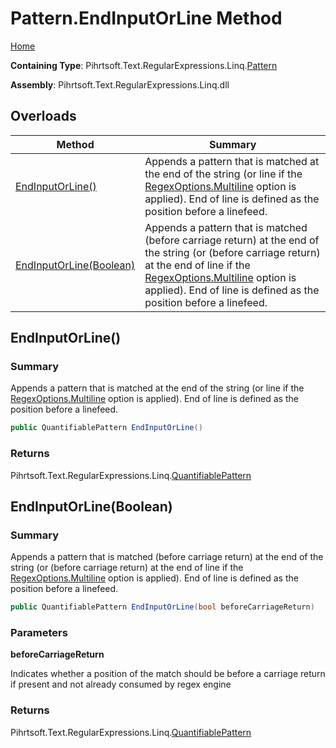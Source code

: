 # Pattern\.EndInputOrLine Method

[Home](../../../../../../README.md)

**Containing Type**: Pihrtsoft\.Text\.RegularExpressions\.Linq\.[Pattern](../README.md)

**Assembly**: Pihrtsoft\.Text\.RegularExpressions\.Linq\.dll

## Overloads

| Method | Summary |
| ------ | ------- |
| [EndInputOrLine()](#Pihrtsoft_Text_RegularExpressions_Linq_Pattern_EndInputOrLine) | Appends a pattern that is matched at the end of the string \(or line if the [RegexOptions.Multiline](https://docs.microsoft.com/en-us/dotnet/api/system.text.regularexpressions.regexoptions.multiline) option is applied\)\. End of line is defined as the position before a linefeed\. |
| [EndInputOrLine(Boolean)](#Pihrtsoft_Text_RegularExpressions_Linq_Pattern_EndInputOrLine_System_Boolean_) | Appends a pattern that is matched \(before carriage return\) at the end of the string \(or \(before carriage return\) at the end of line if the [RegexOptions.Multiline](https://docs.microsoft.com/en-us/dotnet/api/system.text.regularexpressions.regexoptions.multiline) option is applied\)\. End of line is defined as the position before a linefeed\. |

## EndInputOrLine\(\) <a name="Pihrtsoft_Text_RegularExpressions_Linq_Pattern_EndInputOrLine"></a>

### Summary

Appends a pattern that is matched at the end of the string \(or line if the [RegexOptions.Multiline](https://docs.microsoft.com/en-us/dotnet/api/system.text.regularexpressions.regexoptions.multiline) option is applied\)\. End of line is defined as the position before a linefeed\.

```csharp
public QuantifiablePattern EndInputOrLine()
```

### Returns

Pihrtsoft\.Text\.RegularExpressions\.Linq\.[QuantifiablePattern](../../QuantifiablePattern/README.md)

## EndInputOrLine\(Boolean\) <a name="Pihrtsoft_Text_RegularExpressions_Linq_Pattern_EndInputOrLine_System_Boolean_"></a>

### Summary

Appends a pattern that is matched \(before carriage return\) at the end of the string \(or \(before carriage return\) at the end of line if the [RegexOptions.Multiline](https://docs.microsoft.com/en-us/dotnet/api/system.text.regularexpressions.regexoptions.multiline) option is applied\)\. End of line is defined as the position before a linefeed\.

```csharp
public QuantifiablePattern EndInputOrLine(bool beforeCarriageReturn)
```

### Parameters

**beforeCarriageReturn**

Indicates whether a position of the match should be before a carriage return if present and not already consumed by regex engine

### Returns

Pihrtsoft\.Text\.RegularExpressions\.Linq\.[QuantifiablePattern](../../QuantifiablePattern/README.md)

